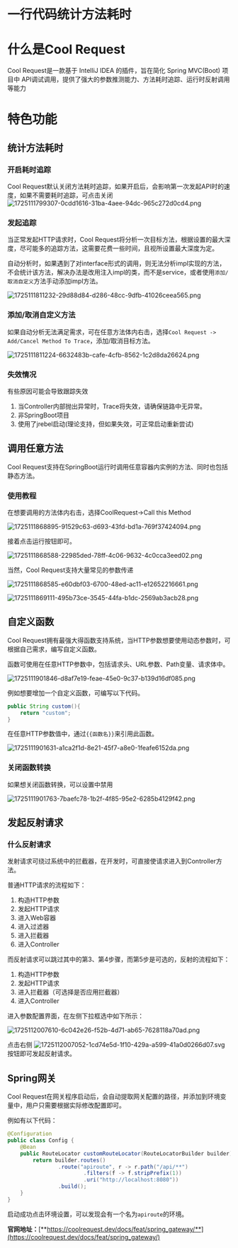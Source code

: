 # 一行代码统计方法耗时

# 什么是Cool Request

Cool Request是一款基于 IntelliJ IDEA 的插件，旨在简化 Spring MVC(Boot) 项目中 API调试调用，提供了强大的参数推测能力、方法耗时追踪、运行时反射调用等能力

# 特色功能

## 统计方法耗时

### 开启耗时追踪

Cool Request默认关闭方法耗时追踪，如果开启后，会影响第一次发起API时的速度，如果不需要耗时追踪，可点击关闭  
 ![1725111799307-0cdd1616-31ba-4aee-94dc-965c272d0cd4.png](./img/-nfDWPsJWUUCXAxg/1725111799307-0cdd1616-31ba-4aee-94dc-965c272d0cd4-048340.png)

### 发起追踪

当正常发起HTTP请求时，Cool Request将分析一次目标方法，根据设置的最大深度，尽可能多的追踪方法，这需要花费一些时间，且视所设置最大深度为定。

自动分析时，如果遇到了对interface形式的调用，则无法分析impl实现的方法，不会统计该方法，解决办法是改用注入impl的类，而不是service，或者使用`添加/取消自定义`方法手动添加impl方法。

![1725111811232-29d88d84-d286-48cc-9dfb-41026ceea565.png](./img/-nfDWPsJWUUCXAxg/1725111811232-29d88d84-d286-48cc-9dfb-41026ceea565-016227.png)

### 添加/取消自定义方法

如果自动分析无法满足需求，可在任意方法体内右击，选择`Cool Request -> Add/Cancel Method To Trace`，添加/取消目标方法。

![1725111811224-6632483b-cafe-4cfb-8562-1c2d8da26624.png](./img/-nfDWPsJWUUCXAxg/1725111811224-6632483b-cafe-4cfb-8562-1c2d8da26624-776725.png)

### 失效情况

有些原因可能会导致跟踪失效

1. 当Controller内部抛出异常时，Trace将失效，请确保链路中无异常。
2. 非SpringBoot项目
3. 使用了jrebel启动(理论支持，但如果失效，可正常启动重新尝试)

## 调用任意方法

Cool Request支持在SpringBoot运行时调用任意容器内实例的方法、同时也包括静态方法。

### 使用教程

在想要调用的方法体内右击，选择CoolRequest->Call this Method

![1725111868895-91529c63-d693-43fd-bd1a-769f37424094.png](./img/-nfDWPsJWUUCXAxg/1725111868895-91529c63-d693-43fd-bd1a-769f37424094-422264.png)

接着点击运行按钮即可。

![1725111868588-22985ded-78ff-4c06-9632-4c0cca3eed02.png](./img/-nfDWPsJWUUCXAxg/1725111868588-22985ded-78ff-4c06-9632-4c0cca3eed02-140276.png)

当然，Cool Request支持大量常见的参数传递

![1725111868585-e60dbf03-6700-48ed-ac11-e12652216661.png](./img/-nfDWPsJWUUCXAxg/1725111868585-e60dbf03-6700-48ed-ac11-e12652216661-968667.png)

 ![1725111869111-495b73ce-3545-44fa-b1dc-2569ab3acb28.png](./img/-nfDWPsJWUUCXAxg/1725111869111-495b73ce-3545-44fa-b1dc-2569ab3acb28-633383.png)

## 自定义函数

Cool Request拥有最强大得函数支持系统，当HTTP参数想要使用动态参数时，可根据自己需求，编写自定义函数。

函数可使用在任意HTTP参数中，包括请求头、URL参数、Path变量、请求体中。

![1725111901846-d8af7e19-feae-45e0-9c37-b139d16df085.png](./img/-nfDWPsJWUUCXAxg/1725111901846-d8af7e19-feae-45e0-9c37-b139d16df085-978951.png)

例如想要增加一个自定义函数，可编写以下代码。

```java
public String custom(){
    return "custom";
}
```

在任意HTTP参数值中，通过`{{函数名}}`来引用此函数。

![1725111901631-a1ca2f1d-8e21-45f7-a8e0-1feafe6152da.png](./img/-nfDWPsJWUUCXAxg/1725111901631-a1ca2f1d-8e21-45f7-a8e0-1feafe6152da-217688.png)

### 关闭函数转换

如果想关闭函数转换，可以设置中禁用

![1725111901763-7baefc78-1b2f-4f85-95e2-6285b4129f42.png](./img/-nfDWPsJWUUCXAxg/1725111901763-7baefc78-1b2f-4f85-95e2-6285b4129f42-876899.png)

## 发起反射请求

### 什么反射请求

发射请求可绕过系统中的拦截器，在开发时，可直接使请求进入到Controller方法。

普通HTTP请求的流程如下：

1. 构造HTTP参数
2. 发起HTTP请求
3. 进入Web容器
4. 进入过滤器
5. 进入拦截器
6. 进入Controller

而反射请求可以跳过其中的第3、第4步骤，而第5步是可选的，反射的流程如下：

1. 构造HTTP参数
2. 发起HTTP请求
3. 进入拦截器（可选择是否应用拦截器）
4. 进入Controller

进入参数配置界面，在左侧下拉框选中如下所示：

 ![1725112007610-6c042e26-f52b-4d71-ab65-7628118a70ad.png](./img/-nfDWPsJWUUCXAxg/1725112007610-6c042e26-f52b-4d71-ab65-7628118a70ad-678781.png)

点击右侧 ![1725112007052-1cd74e5d-1f10-429a-a599-41a0d0266d07.svg](./img/-nfDWPsJWUUCXAxg/1725112007052-1cd74e5d-1f10-429a-a599-41a0d0266d07-242421.svg) 按钮即可发起反射请求。

## Spring网关

Cool Request在网关程序启动后，会自动提取网关配置的路径，并添加到环境变量中，用户只需要根据实际修改配置即可。

例如有以下代码：

```java
@Configuration
public class Config {
    @Bean
    public RouteLocator customRouteLocator(RouteLocatorBuilder builder) {
        return builder.routes()
                .route("apiroute", r -> r.path("/api/**")
                        .filters(f -> f.stripPrefix(1))
                        .uri("http://localhost:8080"))
                .build();
    }
}
```

启动成功点击环境设置，可以发现会有一个名为`apiroute`的环境。

**官网地址：**[**https://coolrequest.dev/docs/feat/spring_gateway/**](https://coolrequest.dev/docs/feat/spring_gateway/)
